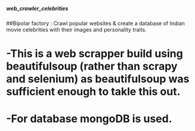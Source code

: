 ##### web_crawler_celebrities
##Bipolar factory : Crawl popular websites &amp; create a database of Indian movie celebrities with their images and personality traits.
# -This is a web scrapper build using beautifulsoup (rather than scrapy and selenium) as beautifulsoup was sufficient enough to takle this out.
# -For database mongoDB is used.
